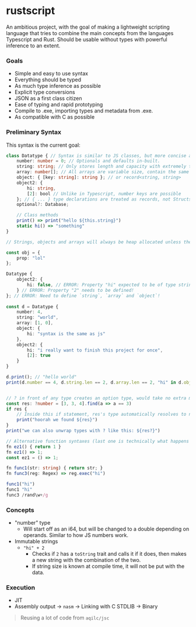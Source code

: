 # rustscript

An ambitious project, with the goal of making a lightweight scripting language that tries to combine the main concepts from the languages Typescript and Rust. Should be usable without types with powerful inference to an extent.

### Goals

- Simple and easy to use syntax
- Everything should be typed
- As much type inference as possible
- Explicit type conversions
- JSON as a first class citizen
- Ease of typing and rapid prototyping
- Compile to .exe, importing types and metadata from .exe.
- As compatible with C as possible

### Preliminary Syntax

This syntax is the current goal:

```typescript
class Datatype { // Syntax is similar to JS classes, but more concise and requires types when there are no default values.
	number: number = 0; // Optionals and defaults in-built.
	string: string; // Only stores length and capacity with extremely transparent and simple logic and easy conversion to C string.
	array: number[]; // All arrays are variable size, contain the same things as strings.
	object: { [key: string]: string }; // or record<string, string>
	object2: {
		hi: string,
		[2]: bool // Unlike in Typescript, number keys are possible
	}; // { ... } type declarations are treated as records, not Structs. If you want to make a struct you have to define it with `struct x {}`.
	optional?: Database;

	// Class methods
	print() => print("hello ${this.string}")
	static hi() => "something"
}

// Strings, objects and arrays will always be heap allocated unless they are never modified. They will not be available on the "systems" flavor of the language.

const obj = {
	prop: "lol"
};

Datatype {
	object2: {
		hi: false, // ERROR: Property "hi" expected to be of type string but is assigned to a boolean!
	} // ERROR: Property "2" needs to be defined!
}; // ERROR: Need to define `string`, `array` and `object`!
	
const d = Datatype {
	number: 4,
	string: "world",
	array: [1, 0],
	object: {
		hi: "syntax is the same as js"
	},
	object2: {
		hi: "i really want to finish this project for once",
		[2]: true
	}
}

d.print(); // "hello world"
print(d.number == 4, d.string.len == 2, d.array.len == 2, "hi" in d.object); // All true.


// ? in front of any type creates an option type, would take no extra memory for pointers.
const res: ?number = [3, 3, 4].find(a => a == 3)
if res {
	// Inside this if statement, res's type automatically resolves to number and the option type/data is discarded.
	print("hoorah we found ${res}")
}
print("we can also unwrap types with ? like this: ${res?}")

// Alternative function syntaxes (last one is technically what happens internally anyways)
fn ez1() { return 1 }
fn ez1() => 1;
const ez1 = () => 1;

fn func1(str: string) { return str; }
fn func3(reg: Regex) => reg.exec("hi")

func1("hi")
func1 "hi"
func3 /rand\w+/g
```

### Concepts

- "number" type
  - Will start off as an i64, but will be changed to a double depending on operands. Similar to how JS numbers work.
- Immutable strings
	- `"hi" + 2`
		- Checks if `2` has a `toString` trait and calls it if it does, then makes a new string with the combination of the two.
		- If string size is known at compile time, it will not be put with the data.

### Execution

- JIT
- Assembly output -> `nasm` -> Linking with C STDLIB -> Binary

> Reusing a lot of code from `aqilc/jsc`

